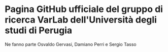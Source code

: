 # Pagina GitHub ufficiale del gruppo di ricerca VarLab dell'Università degli studi di Perugia
Ne fanno parte Osvaldo Gervasi, Damiano Perri e Sergio Tasso



